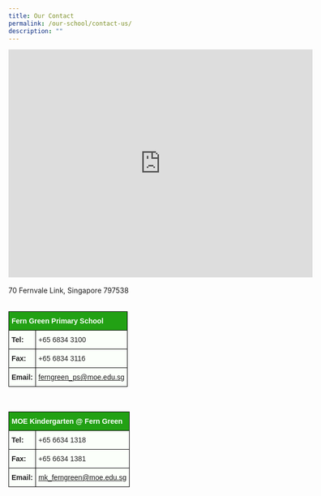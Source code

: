 ```yaml
---
title: Our Contact
permalink: /our-school/contact-us/
description: ""
---
```

<iframe src="https://www.google.com/maps/embed?pb=!1m18!1m12!1m3!1d3988.631514876111!2d103.87767501475402!3d1.3975314989807455!2m3!1f0!2f0!3f0!3m2!1i1024!2i768!4f13.1!3m3!1m2!1s0x31da166566b2ae7d%3A0xdba4d363ef6aba18!2sFern%20Green%20Primary%20School!5e0!3m2!1sen!2ssg!4v1677046201536!5m2!1sen!2ssg" width="600" height="450" style="border:0;" allowfullscreen="" loading="lazy" referrerpolicy="no-referrer-when-downgrade"></iframe>

<style type="text/css">
.tg  {border-collapse:collapse;border-spacing:0;}
.tg td{border-color:black;border-style:solid;border-width:1px;font-family:Arial, sans-serif;font-size:14px;
  overflow:hidden;padding:10px 5px;word-break:normal;}
.tg th{border-color:black;border-style:solid;border-width:1px;font-family:Arial, sans-serif;font-size:14px;
  font-weight:normal;overflow:hidden;padding:10px 5px;word-break:normal;}
.tg .tg-8wja{background-color:#FBFFFA;color:#222;font-weight:bold;text-align:left;vertical-align:top}
.tg .tg-v9z0{background-color:#FBFFFA;color:#38761D;text-align:left;text-decoration:underline;vertical-align:top}
.tg .tg-c0oc{background-color:#22A114;color:#ffffff;font-weight:bold;text-align:left;vertical-align:middle}
.tg .tg-5env{background-color:#FBFFFA;color:#222;text-align:left;vertical-align:top}
</style>
<br>
<br>
<tr>
    <td class="tg-5env">70 Fernvale Link, Singapore 797538</td>
  </tr>
<table class="tg">
<thead>
  <tr>
	<br><br>
    <th colspan="2" class="tg-c0oc"><span style="background-color:#22A114">Fern Green Primary School</span></th>
  </tr>
</thead>
<tbody>
  <tr>
    <td class="tg-8wja">Tel:</td>
    <td class="tg-5env">+65 6834 3100</td>
  </tr>
  <tr>
		<td class="tg-8wja">Fax:</td>
    <td class="tg-5env">+65 6834 3116</td>
  </tr>
  <tr>
    <td class="tg-8wja">Email:</td>
    <td class="tg-v9z0"><a href="mailto:ferngreen_ps@moe.edu.sg">ferngreen_ps@moe.edu.sg</a></td>
  </tr>
</tbody>
</table>
<table class="tg">
<thead>
  <tr>
	<br>
    <th colspan="2" class="tg-c0oc"><span style="background-color:#22A114">MOE Kindergarten @ Fern Green</span></th>
  </tr>
</thead>
<tbody>
  <tr>
    <td class="tg-8wja">Tel:</td>
    <td class="tg-5env">+65 6634 1318</td>
  </tr>
  <tr>
		<td class="tg-8wja">Fax:</td>
    <td class="tg-5env">+65 6634 1381</td>
  </tr>
  <tr>
    <td class="tg-8wja">Email:</td>
    <td class="tg-v9z0"><a href="mailto:mk_ferngreen@moe.edu.sg">mk_ferngreen@moe.edu.sg</a></td>
  </tr>
</tbody>
</table>
